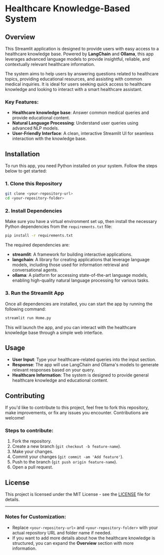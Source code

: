 



# Healthcare Knowledge-Based System

## Overview

This Streamlit application is designed to provide users with easy access to a healthcare knowledge base. Powered by **LangChain** and **Ollama**, this app leverages advanced language models to provide insightful, reliable, and contextually relevant healthcare information.

The system aims to help users by answering questions related to healthcare topics, providing educational resources, and assisting with common medical inquiries. It is ideal for users seeking quick access to healthcare knowledge and looking to interact with a smart healthcare assistant.

### Key Features:

* **Healthcare knowledge base**: Answer common medical queries and provide educational content.
* **Natural Language Processing**: Understand user queries using advanced NLP models.
* **User-Friendly Interface**: A clean, interactive Streamlit UI for seamless interaction with the knowledge base.

## Installation

To run this app, you need Python installed on your system. Follow the steps below to get started:

### 1. Clone this Repository

```bash
git clone <your-repository-url>
cd <your-repository-folder>
```

### 2. Install Dependencies

Make sure you have a virtual environment set up, then install the necessary Python dependencies from the `requirements.txt` file:

```bash
pip install -r requirements.txt
```

The required dependencies are:

* **streamlit**: A framework for building interactive applications.
* **langchain**: A library for creating applications that leverage language models, including those used for information retrieval and conversational agents.
* **ollama**: A platform for accessing state-of-the-art language models, enabling high-quality natural language processing for various tasks.

### 3. Run the Streamlit App

Once all dependencies are installed, you can start the app by running the following command:

```bash
streamlit run Home.py
```

This will launch the app, and you can interact with the healthcare knowledge base through a simple web interface.

## Usage

* **User Input**: Type your healthcare-related queries into the input section.
* **Response**: The app will use LangChain and Ollama's models to generate relevant responses based on your query.
* **Healthcare Information**: The system is designed to provide general healthcare knowledge and educational content.

## Contributing

If you'd like to contribute to this project, feel free to fork this repository, make improvements, or fix any issues you encounter. Contributions are welcome!

### Steps to contribute:

1. Fork the repository.
2. Create a new branch (`git checkout -b feature-name`).
3. Make your changes.
4. Commit your changes (`git commit -am 'Add feature'`).
5. Push to the branch (`git push origin feature-name`).
6. Open a pull request.

## License

This project is licensed under the MIT License - see the [LICENSE](LICENSE) file for details.

---

### Notes for Customization:

* Replace `<your-repository-url>` and `<your-repository-folder>` with your actual repository URL and folder name if needed.
* If you want to add more details about how the healthcare knowledge is structured, you can expand the **Overview** section with more information.

